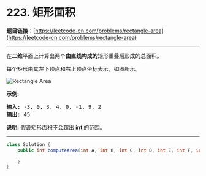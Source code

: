 # 223. 矩形面积

**题目链接：**[https://leetcode-cn.com/problems/rectangle-area](https://leetcode-cn.com/problems/rectangle-area)

---

<div class="content__1Y2H">
 <div class="notranslate">
  <p>在<strong>二维</strong>平面上计算出两个<strong>由直线构成的</strong>矩形重叠后形成的总面积。</p> 
  <p>每个矩形由其左下顶点和右上顶点坐标表示，如图所示。</p> 
  <p><img src="https://assets.leetcode-cn.com/aliyun-lc-upload/uploads/2018/10/22/rectangle_area.png" alt="Rectangle Area"></p> 
  <p><strong>示例:</strong></p> 
  <pre class="language-text"><strong>输入:</strong> -3, 0, 3, 4, 0, -1, 9, 2
<strong>输出:</strong> 45</pre> 
  <p><strong>说明:</strong> 假设矩形面积不会超出&nbsp;<strong>int&nbsp;</strong>的范围。</p> 
 </div>
</div>

---

```java
class Solution {
    public int computeArea(int A, int B, int C, int D, int E, int F, int G, int H) {
        
    }
}
```